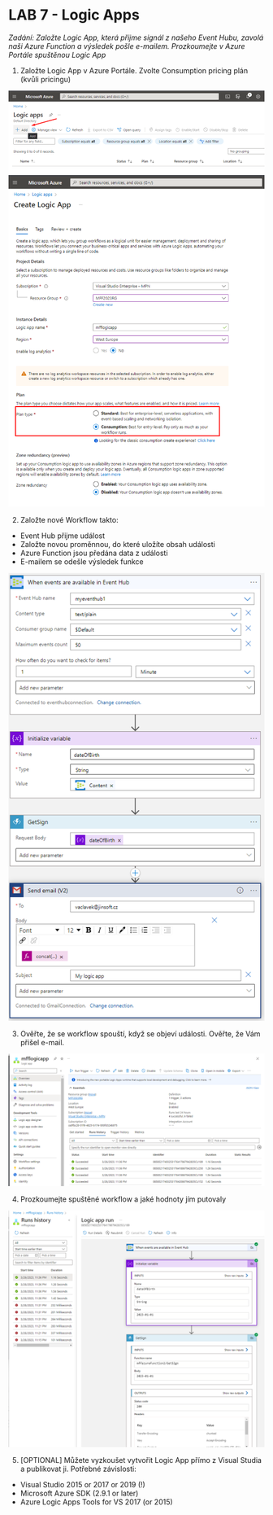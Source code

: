 # LAB 7 - Logic Apps

*Zadání: Založte Logic App, která přijme signál z našeho Event Hubu, zavolá naši Azure Function a výsledek pošle e-mailem. Prozkoumejte v Azure Portále spuštěnou Logic App*

1. Založte Logic App v Azure Portále. Zvolte Consumption pricing plán (kvůli pricingu)

![](img/logicapp00.png)
![](img/logicapp01.png)

2. Založte nové Workflow takto:
- Event Hub přijme událost
- Založte novou proměnnou, do které uložíte obsah události
- Azure Function jsou předána data z události
- E-mailem se odešle výsledek funkce

![](img/logicapp04.png)

3. Ověřte, že se workflow spouští, když se objeví události. Ověřte, že Vám přišel e-mail.

![](img/logicapp05.png)

4. Prozkoumejte spuštěné workflow a jaké hodnoty jím putovaly

![](img/logicapp06.png)

5. [OPTIONAL] Můžete vyzkoušet vytvořit Logic App přímo z Visual Studia a publikovat ji.
Potřebné závislosti:
- Visual Studio 2015 or 2017 or 2019 (!)
- Microsoft Azure SDK (2.9.1 or later)
- Azure Logic Apps Tools for VS 2017 (or 2015)